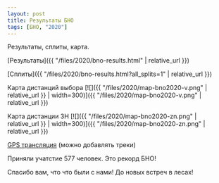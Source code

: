 ```yaml
---
layout: post
title: Результаты БНО
tags: [БНО, "2020"]
---
```


Результаты, сплиты, карта.

[Результаты]({{ "/files/2020/bno-results.html" | relative_url }})

[Сплиты]({{ "/files/2020/bno-results.html?all_splits=1" | relative_url }})

Карта дистанций выбора
[![]({{ "/files/2020/map-bno2020-v.png" | relative_url }} | width=300)]({{ "/files/2020/map-bno2020-v.png" | relative_url }})

Карта дистанции ЗН
[![]({{ "/files/2020/map-bno2020-zn.png" | relative_url }} | width=300)]({{ "/files/2020/map-bno2020-zn.png" | relative_url }})

[GPS трансляция](http://viewer.o-gps-center.ru/viewer/event/8521/)
(можно добавлять треки)

Приняли учатстие 577 человек. Это рекорд БНО!

Спасибо вам, что что были с нами! До новых встреч в лесах!

